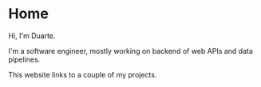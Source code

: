 # Home

Hi, I'm Duarte. 

I'm a software engineer, mostly working on backend of web APIs and data pipelines.

This website links to a couple of my projects.
